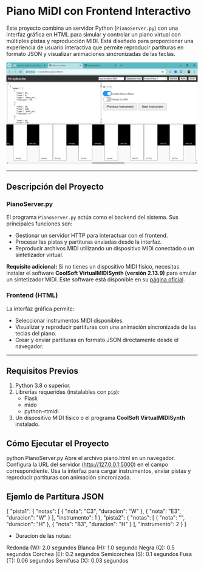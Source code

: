 # Piano MiDI con Frontend Interactivo

Este proyecto combina un servidor Python (`PianoServer.py`) con una interfaz gráfica en HTML para simular y controlar un piano virtual con múltiples pistas y reproducción MIDI. Está diseñado para proporcionar una experiencia de usuario interactiva que permite reproducir partituras en formato JSON y visualizar animaciones sincronizadas de las teclas.

![Piano html optimizado pantalla táctitles](https://github.com/portab76/Piano/blob/main/piano.png?raw=true)


---

## Descripción del Proyecto

### PianoServer.py
El programa `PianoServer.py` actúa como el backend del sistema. Sus principales funciones son:

- Gestionar un servidor HTTP para interactuar con el frontend.
- Procesar las pistas y partituras enviadas desde la interfaz.
- Reproducir archivos MIDI utilizando un dispositivo MIDI conectado o un sintetizador virtual.

**Requisito adicional:** Si no tienes un dispositivo MIDI físico, necesitas instalar el software **CoolSoft VirtualMIDISynth (versión 2.13.9)** para emular un sintetizador MIDI. Este software está disponible en su [página oficial](https://coolsoft.altervista.org/en/virtualmidisynth).

### Frontend (HTML)
La interfaz gráfica permite:

- Seleccionar instrumentos MIDI disponibles.
- Visualizar y reproducir partituras con una animación sincronizada de las teclas del piano.
- Crear y enviar partituras en formato JSON directamente desde el navegador.

---

## Requisitos Previos

1. Python 3.8 o superior.
2. Librerías requeridas (instalables con `pip`):
   - Flask
   - mido
   - python-rtmidi
3. Un dispositivo MIDI físico o el programa **CoolSoft VirtualMIDISynth** instalado.

## Cómo Ejecutar el Proyecto

python PianoServer.py
Abre el archivo piano.html en un navegador.
Configura la URL del servidor (http://127.0.0.1:5000) en el campo correspondiente.
Usa la interfaz para cargar instrumentos, enviar pistas y reproducir partituras con animación sincronizada.

## Ejemlo de Partitura JSON
{
    "pista1": {
        "notas": [
            { "nota": "C3", "duracion": "W" },
            { "nota": "E3", "duracion": "W" }
        ],
        "instrumento": 1
    },
    "pista2": {
        "notas": [
            { "nota": "", "duracion": "H" },
            { "nota": "B3", "duracion": "H" }
        ],
        "instrumento": 2
    }
}
- Duracion de las notas:

Redonda (W):	 	 2.0 segundos
Blanca (H): 		 1.0 segundo
Negra (Q): 			 0.5 segundos
Corchea (E): 		 0.2 segundos
Semicorchea (S): 0.1 segundos
Fusa (T): 		   0.06 segundos
Semifusa (X):		 0.03 segundos
